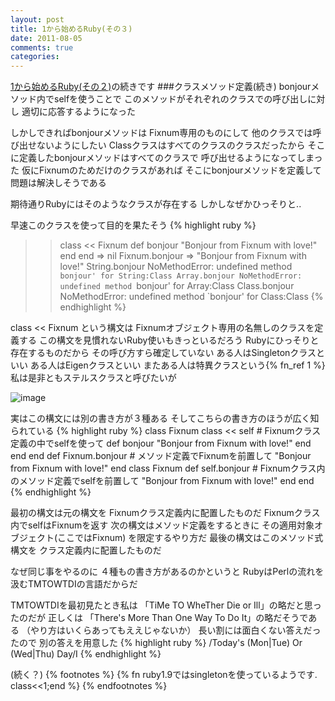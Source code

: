 ```yaml
---
layout: post
title: 1から始めるRuby(その３)
date: 2011-08-05
comments: true
categories:
---
```



[1から始めるRuby(その２)](/2011/08/01/1-Ruby/)の続きです
###クラスメソッド定義(続き)
bonjourメソッド内でselfを使うことで
このメソッドがそれぞれのクラスでの呼び出しに対し
適切に応答するようになった

しかしできればbonjourメソッドは
Fixnum専用のものにして
他のクラスでは呼び出せないようにしたい
Classクラスはすべてのクラスのクラスだったから
そこに定義したbonjourメソッドはすべてのクラスで
呼び出せるようになってしまった
仮にFixnumのためだけのクラスがあれば
そこにbonjourメソッドを定義して問題は解決しそうである

期待通りRubyにはそのようなクラスが存在する
しかしなぜかひっそりと..

早速このクラスを使って目的を果たそう
{% highlight ruby %}
>> class << Fixnum
>>   def bonjour
>>     "Bonjour from Fixnum with love!"
>>   end
>> end
=> nil
>> Fixnum.bonjour
=> "Bonjour from Fixnum with love!"
>> String.bonjour
NoMethodError: undefined method `bonjour' for String:Class
>> Array.bonjour
NoMethodError: undefined method `bonjour' for Array:Class
>> Class.bonjour
NoMethodError: undefined method `bonjour' for Class:Class
{% endhighlight %}

class << Fixnum という構文は
Fixnumオブジェクト専用の名無しのクラスを定義する
この構文を見慣れないRuby使いもきっといるだろう
Rubyにひっそりと存在するものだから
その呼び方すら確定していない
ある人はSingletonクラスといい
ある人はEigenクラスといい
またある人は特異クラスという{% fn_ref 1 %}
私は是非ともステルスクラスと呼びたいが

![image](http://img.f.hatena.ne.jp/images/fotolife/k/keyesberry/20110805/20110805221956.gif)

実はこの構文には別の書き方が３種ある
そしてこちらの書き方のほうが広く知られている
{% highlight ruby %}
 class Fixnum
   class << self     # Fixnumクラス定義の中でselfを使って
     def bonjour
       "Bonjour from Fixnum with love!"
     end
   end
 end
 def Fixnum.bonjour   # メソッド定義でFixnumを前置して
   "Bonjour from Fixnum with love!"
 end
 class Fixnum
   def self.bonjour   # Fixnumクラス内のメソッド定義でselfを前置して
     "Bonjour from Fixnum with love!"
   end
 end
{% endhighlight %}

最初の構文は元の構文を
Fixnumクラス定義内に配置したものだ
Fixnumクラス内でselfはFixnumを返す
次の構文はメソッド定義をするときに
その適用対象オブジェクト(ここではFixnum)
を限定するやり方だ
最後の構文はこのメソッド式構文を
クラス定義内に配置したものだ

なぜ同じ事をやるのに
４種もの書き方があるのかというと
RubyはPerlの流れを汲むTMTOWTDIの言語だからだ

TMTOWTDIを最初見たとき私は
「TiMe TO WheTher Die or Ill」の略だと思ったのだが
正しくは
「There's More Than One Way To Do It」の略だそうである
（やり方はいくらあってもええじゃないか）
長い割には面白くない答えだったので
別の答えを用意した
{% highlight ruby %}
 /Today's (Mon|Tue) Or (Wed|Thu) Day/I
{% endhighlight %}

(続く？)
{% footnotes %}
   {% fn ruby1.9ではsingletonを使っているようです. class<<1;end %}
{% endfootnotes %}
